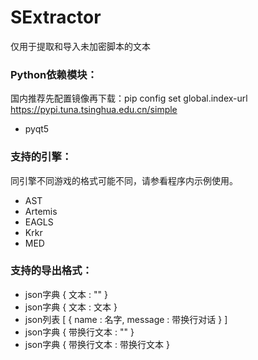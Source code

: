 # SExtractor
 仅用于提取和导入未加密脚本的文本
 
### Python依赖模块：
国内推荐先配置镜像再下载：pip config set global.index-url https://pypi.tuna.tsinghua.edu.cn/simple
* pyqt5

### 支持的引擎：
同引擎不同游戏的格式可能不同，请参看程序内示例使用。
* AST
* Artemis
* EAGLS
* Krkr
* MED

### 支持的导出格式：
* json字典 { 文本 : "" }
* json字典 { 文本 : 文本 }
* json列表 [ { name : 名字, message : 带换行对话 } ]
* json字典 { 带换行文本 : "" }
* json字典 { 带换行文本 : 带换行文本 }

